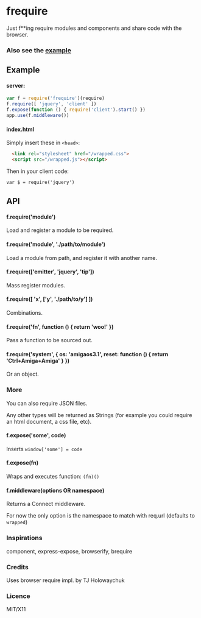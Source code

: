# frequire

Just f**ing require modules and components and share code with the browser.

### Also see the [example](https://github.com/stagas/frequire/blob/master/example/app.js)

## Example

#### server:

```javascript
var f = require('frequire')(require)
f.require([ 'jquery', 'client' ])
f.expose(function () { require('client').start() })
app.use(f.middleware())
```

#### index.html

Simply insert these in `<head>`:
```html
  <link rel="stylesheet" href="/wrapped.css">
  <script src="/wrapped.js"></script>
```

Then in your client code:

```html
var $ = require('jquery')
```

## API

#### f.require('module')

Load and register a module to be required.

#### f.require('module', './path/to/module')

Load a module from path, and register it with another name.

#### f.require(['emitter', 'jquery', 'tip'])

Mass register modules.

#### f.require([ 'x', ['y', './path/to/y'] ])

Combinations.

#### f.require('fn', function () { return 'woo!' })

Pass a function to be sourced out.

#### f.require('system', { os: 'amigaos3.1', reset: function () { return 'Ctrl+Amiga+Amiga' } })

Or an object.

### More

You can also require JSON files.

Any other types will be returned as Strings (for example you could require an html document, a css file, etc).

#### f.expose('some', code)

Inserts `window['some'] = code`

#### f.expose(fn)

Wraps and executes function: `(fn)()`

#### f.middleware(options OR namespace)

Returns a Connect middleware.

For now the only option is the namespace to match with req.url (defaults to `wrapped`)

### Inspirations

component, express-expose, browserify, brequire

### Credits

Uses browser require impl. by TJ Holowaychuk

### Licence

MIT/X11
